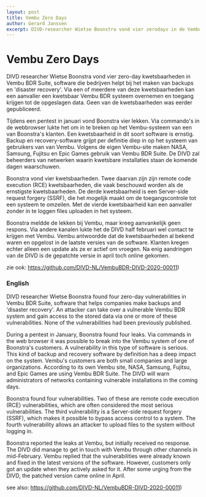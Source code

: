 ```yaml
---
layout: post
title: Vembu Zero Days
author: Gerard Janssen
excerpt: DIVD-researcher Wietse Boonstra vond vier zerodays in de Vembu back up software
---
```


Vembu Zero Days
============

DIVD researcher Wietse Boonstra vond vier zero-day kwetsbaarheden in Vembu BDR Suite, software die bedrijven helpt bij het maken van backups en 'disaster recovery'. Via een of meerdere van deze kwetsbaarheden kan een aanvaller een kwetsbaar Vembu BDR systeem overnemen en toegang krijgen tot de opgeslagen data. Geen van de kwetsbaarheden was eerder gepubliceerd.
 
Tijdens een pentest in januari vond Boonstra vier lekken. Via commando's in de webbrowser lukte het om in te breken op het Vembu-systeem van een van Boonstra's klanten. Een kwetsbaarheid in dit soort software is ernstig. Backup en recovery-software grijpt per definitie diep in op het systeem van gebruikers van van Vembu. Volgens de eigen Vembu-site maken NASA, Samsung, Fujitsu en Epic Games gebruik van Vembu BDR Suite. De DIVD zal beheerders van netwerken waarin kwetsbare installaties staan de komende dagen waarschuwen.

Boonstra vond vier kwetsbaarheden. Twee daarvan zijn zijn remote code execution (RCE) kwetsbaarheden, die vaak beschouwd worden als de ernstigste kwetsbaarheden. De derde kwetsbaarheid is een Server-side request forgery (SSRF), die het mogelijk maakt om de toegangscontrole tot een systeem te omzeilen. Met de vierde kwetsbaarheid kan een aanvaller zonder in te loggen files uploaden in het systeem.

Boonstra meldde de lekken bij Vembu, maar kreeg aanvankelijk geen respons. Via andere kanalen lukte het de DIVD half februari wel contact te krijgen met Vembu. Vembu antwoordde dat de kwetsbaarheden al bekend waren en opgelost in de laatste versies van de software. Klanten kregen echter alleen een update als ze er actief om vroegen. Na enig aandringen van de DIVD is de gepatchte versie in april toch online gekomen. 


zie ook: https://github.com/DIVD-NL/VembuBDR-DIVD-2020-00011)


### English

DIVD researcher Wietse Boonstra found four zero-day vulnerabilities in Vembu BDR Suite, software that helps companies make backups and 'disaster recovery'. An attacker can take over a vulnerable Vembu BDR system and gain access to the stored data via one or more of these vulnerabilities. None of the vulnerabilities had been previously published.
 
During a pentest in January, Boonstra found four leaks. Via commands in the web browser it was possible to break into the Vembu system of one of Boonstra's customers. A vulnerability in this type of software is serious. This kind of backup and recovery software by definition has a deep impact on the system. Vembu's customers are both small companies and large organizations. According to its own Vembu site, NASA, Samsung, Fujitsu, and Epic Games are using Vembu BDR Suite. The DIVD will warn administrators of networks containing vulnerable installations in the coming days.

Boonstra found four vulnerabilities. Two of these are remote code execution (RCE) vulnerabilities, which are often considered the most serious vulnerabilities. The third vulnerability is a Server-side request forgery (SSRF), which makes it possible to bypass access control to a system. The fourth vulnerability allows an attacker to upload files to the system without logging in.

Boonstra reported the leaks at Vembu, but initially received no response. The DIVD did manage to get in touch with Vembu through other channels in mid-February. Vembu replied that the vulnerabilities were already known and fixed in the latest versions of the software. However, customers only got an update when they actively asked for it. After some urging from the DIVD, the patched version came online in April.


see also: https://github.com/DIVD-NL/VembuBDR-DIVD-2020-00011)